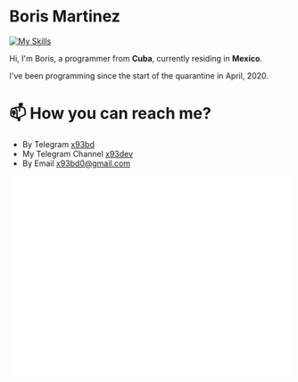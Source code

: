 # Boris Martinez
[![My Skills](https://skillicons.dev/icons?i=cpp,c,python,html,js,css,java,bash,linux,julia)](https://skillicons.dev)

Hi, I'm Boris, a programmer from **Cuba**, currently residing in **Mexico**.

I've been programming since the start of the quarantine in April, 2020.

# 📫 How you can reach me?
- By Telegram [x93bd](https://t.me/x93bd)
- My Telegram Channel [x93dev](https://t.me/x93dev)
- By Email x93bd0@gmail.com

![](https://raw.githubusercontent.com/x93bd0/cf-stats/main/output/light_card.svg#gh-dark-mode-only)
